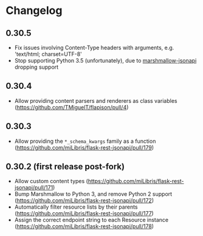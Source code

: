 # Changelog
## 0.30.5
* Fix issues involving Content-Type headers with arguments, e.g. 'text/html; charset=UTF-8'
* Stop supporting Python 3.5 (unfortunately), due to [marshmallow-jsonapi](https://github.com/marshmallow-code/marshmallow-jsonapi) dropping support

## 0.30.4
* Allow providing content parsers and renderers as class variables (https://github.com/TMiguelT/flapison/pull/4)

## 0.30.3
* Allow providing the `*_schema_kwargs` family as a function (https://github.com/miLibris/flask-rest-jsonapi/pull/179)

## 0.30.2 (first release post-fork)
* Allow custom content types (https://github.com/miLibris/flask-rest-jsonapi/pull/171)
* Bump Marshmallow to Python 3, and remove Python 2 support (https://github.com/miLibris/flask-rest-jsonapi/pull/172)
* Automatically filter resource lists by their parents (https://github.com/miLibris/flask-rest-jsonapi/pull/177)
* Assign the correct endpoint string to each Resource instance (https://github.com/miLibris/flask-rest-jsonapi/pull/178)